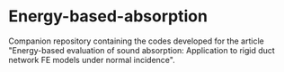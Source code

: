 # Energy-based-absorption
Companion repository containing the codes developed for the article "Energy-based evaluation of sound absorption: Application to rigid duct network FE models under normal incidence".
